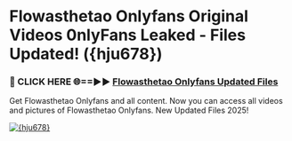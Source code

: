 # Flowasthetao Onlyfans Original Videos 0nlyFans Leaked - Files Updated! ({hju678})

<h3>🔴 CLICK HERE 🌐==►► <a href="https://tinyurl.com/ms9xzufz" rel="nofollow">Flowasthetao Onlyfans Updated Files</a></h3>

Get Flowasthetao Onlyfans and all content. Now you can access all videos and pictures of Flowasthetao Onlyfans. New Updated Files 2025!

[![{hju678}](https://i.imgur.com/PQ7UWWw.gif)](https://tinyurl.com/ms9xzufz)